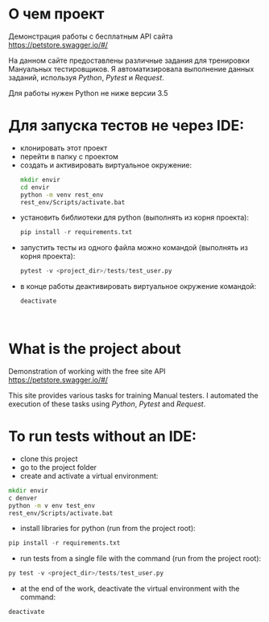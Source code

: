 # О чем проект
Демонстрация работы с бесплатным API сайта https://petstore.swagger.io/#/

На данном сайте предоставлены различные задания для тренировки Мануальных тестировщиков.
Я автоматизировала выполнение данных заданий, используя *Python*, *Pytest* и *Request*.

Для работы нужен Python не ниже версии 3.5

# Для запуска тестов не через IDE: 
- клонировать этот проект
- перейти в папку с проектом
- создать и активировать виртуальное окружение:
  ```cmd 
  mkdir envir
  cd envir
  python -m venv rest_env
  rest_env/Scripts/activate.bat
  ```
- установить библиотеки для python (выполнять из корня проекта):
  ```python 
  pip install -r requirements.txt
- запустить тесты из одного файла можно командой (выполнять из корня проекта):
  ```python   
  pytest -v <project_dir>/tests/test_user.py 
  ```
- в конце работы деактивировать виртуальное окружение командой: 
  ```cmd
  deactivate
  ```

<br>


# What is the project about
Demonstration of working with the free site API https://petstore.swagger.io/#/

This site provides various tasks for training Manual testers.
I automated the execution of these tasks using *Python*, *Pytest* and *Request*.

# To run tests without an IDE:
- clone this project
- go to the project folder
- create and activate a virtual environment:
```cmd
mkdir envir
c denver
python -m v env test_env
rest_env/Scripts/activate.bat
```
- install libraries for python (run from the project root):
```python
pip install -r requirements.txt
```
- run tests from a single file with the command (run from the project root):
```python
py test -v <project_dir>/tests/test_user.py
```
- at the end of the work, deactivate the virtual environment with the command:
```cmd
deactivate
```